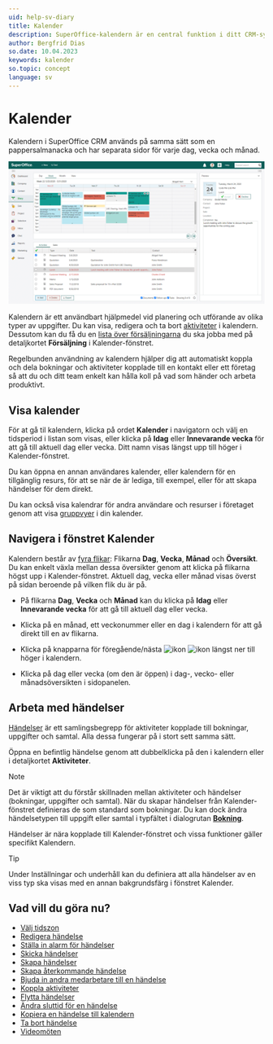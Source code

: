 ```yaml
---
uid: help-sv-diary
title: Kalender
description: SuperOffice-kalendern är en central funktion i ditt CRM-system. De här guiderna förklarar hur du använder kalendern.
author: Bergfrid Dias
so.date: 10.04.2023
keywords: kalender
so.topic: concept
language: sv
---
```


# Kalender

Kalendern i SuperOffice CRM används på samma sätt som en pappersalmanacka och har separata sidor för varje dag, vecka och månad.

![Håll koll på alla dina bokningar och uppgifter genom att lägga in dem i kalendern -screenshot][img3]

Kalendern är ett användbart hjälpmedel vid planering och utförande av olika typer av uppgifter. Du kan visa, redigera och ta bort [aktiviteter][16] i kalendern. Dessutom kan du få du en [lista över försäljningarna][13] du ska jobba med på detaljkortet **Försäljning** i Kalender-fönstret.

Regelbunden användning av kalendern hjälper dig att automatiskt koppla och dela bokningar och aktiviteter kopplade till en kontakt eller ett företag så att du och ditt team enkelt kan hålla koll på vad som händer och arbeta produktivt.

## <a id="open" />Visa kalender

För at gå til kalendern, klicka på ordet **Kalender** i navigatorn och välj en tidsperiod i listan som visas, eller klicka på **Idag** eller **Innevarande vecka** för att gå till aktuell dag eller vecka. Ditt namn visas längst upp till höger i Kalender-fönstret.

Du kan öppna en annan användares kalender, eller kalendern för en tillgänglig resurs, för att se när de är lediga, till exempel, eller för att skapa händelser för dem direkt.

Du kan också visa kalendrar för andra användare och resurser i företaget genom att visa [gruppvyer][2] i din kalender.

## <a id="nav" />Navigera i fönstret Kalender

Kalendern består av [fyra flikar][24]: Flikarna **Dag**, **Vecka**, **Månad** och **Översikt**. Du kan enkelt växla mellan dessa översikter genom att klicka på flikarna högst upp i Kalender-fönstret. Aktuell dag, vecka eller månad visas överst på sidan beroende på vilken flik du är på.

* På flikarna **Dag**, **Vecka** och **Månad** kan du klicka på **Idag** eller **Innevarande vecka** för att gå till aktuell dag eller vecka.

* Klicka på en månad, ett veckonummer eller en dag i kalendern för att gå direkt till en av flikarna.

* Klicka på knapparna för föregående/nästa ![ikon][img2] ![ikon][img1] längst ner till höger i kalendern.

* Klicka på dag eller vecka (om den är öppen) i dag-, vecko- eller månadsöversikten i sidopanelen.

## Arbeta med händelser

[Händelser][1] är ett samlingsbegrepp för aktiviteter kopplade till bokningar, uppgifter och samtal. Alla dessa fungerar på i stort sett samma sätt.

Öppna en befintlig händelse genom att dubbelklicka på den i kalendern eller i detaljkortet **Aktiviteter**.

> [!NOTE]
> Det är viktigt att du förstår skillnaden mellan aktiviteter och händelser (bokningar, uppgifter och samtal).
När du skapar händelser från Kalender-fönstret definieras de som standard som bokningar. Du kan dock ändra händelsetypen till uppgift eller samtal i typfältet i dialogrutan [**Bokning**][22].

Händelser är nära kopplade till Kalender-fönstret och vissa funktioner gäller specifikt Kalendern.

> [!TIP]
> Under Inställningar och underhåll kan du definiera att alla händelser av en viss typ ska visas med en annan bakgrundsfärg i fönstret Kalender.

## Vad vill du göra nu?

* [Välj tidszon][15]
* [Redigera händelse][6]
* [Ställa in alarm för händelser][7]
* [Skicka händelser][8]
* [Skapa händelser][18]
* [Skapa återkommande händelse][10]
* [Bjuda in andra medarbetare till en händelse][11]
* [Koppla aktiviteter][12]
* [Flytta händelser][19]
* [Ändra sluttid för en händelse][20]
* [Kopiera en händelse till kalendern][21]
* [Ta bort händelse][17]
* [Videomöten][23]

<!-- Referenced links -->
[1]: follow-ups.md
[2]: group-view.md
[6]: edit-follow-up.md
[7]: set-alarm.md
[8]: send-as-email.md
[10]: recurrence/create.md
[11]: invitation/index.md
[12]: linking-documents-to-follow-ups.md
[13]: screen/sales-tab.md
[15]: ../../globalization-and-localization/learn/time-zones.md
[16]: ../../learn/basics/activity.md
[17]: edit-follow-up.md#delete
[18]: create-follow-up.md
[19]: move-follow-up.md
[20]: edit-follow-up.md#change-end
[21]: create-follow-up.md#copy
[22]: screen/dialog-for-followups.md
[24]: screen/index.md
[23]: video-meetings.md

<!-- Referenced images -->
[img1]: ../../../media/icons/arrow-right.png
[img2]: ../../../media/icons/arrow-left.png
[img3]: ../../../media/loc/en/diary/diary.png
